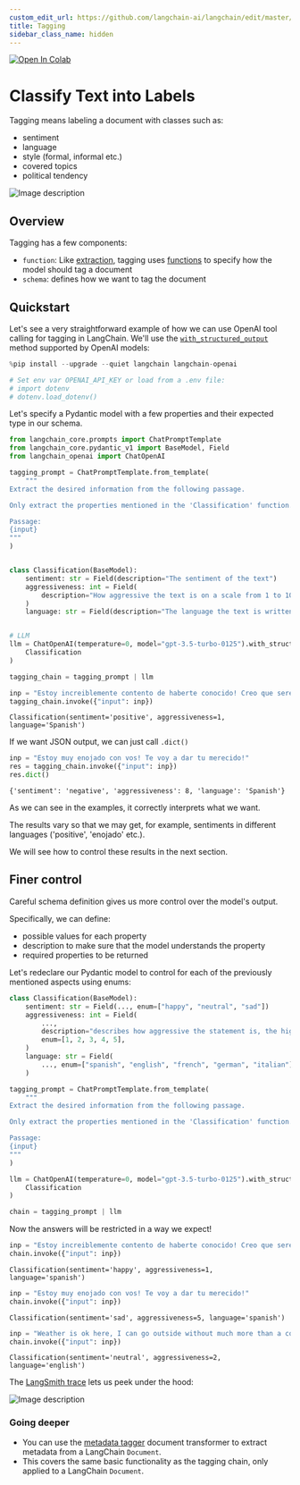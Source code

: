 ```yaml
---
custom_edit_url: https://github.com/langchain-ai/langchain/edit/master/docs/docs/tutorials/classification.ipynb
title: Tagging
sidebar_class_name: hidden
---
```

[![Open In Colab](https://colab.research.google.com/assets/colab-badge.svg)](https://colab.research.google.com/github/langchain-ai/langchain/blob/master/docs/docs/use_cases/tagging.ipynb)

# Classify Text into Labels

Tagging means labeling a document with classes such as:

- sentiment
- language
- style (formal, informal etc.)
- covered topics
- political tendency

![Image description](../../static/img/tagging.png)

## Overview

Tagging has a few components:

* `function`: Like [extraction](/docs/tutorials/extraction), tagging uses [functions](https://openai.com/blog/function-calling-and-other-api-updates) to specify how the model should tag a document
* `schema`: defines how we want to tag the document

## Quickstart

Let's see a very straightforward example of how we can use OpenAI tool calling for tagging in LangChain. We'll use the [`with_structured_output`](/docs/how_to/structured_output) method supported by OpenAI models:


```python
%pip install --upgrade --quiet langchain langchain-openai

# Set env var OPENAI_API_KEY or load from a .env file:
# import dotenv
# dotenv.load_dotenv()
```

Let's specify a Pydantic model with a few properties and their expected type in our schema.


```python
from langchain_core.prompts import ChatPromptTemplate
from langchain_core.pydantic_v1 import BaseModel, Field
from langchain_openai import ChatOpenAI

tagging_prompt = ChatPromptTemplate.from_template(
    """
Extract the desired information from the following passage.

Only extract the properties mentioned in the 'Classification' function.

Passage:
{input}
"""
)


class Classification(BaseModel):
    sentiment: str = Field(description="The sentiment of the text")
    aggressiveness: int = Field(
        description="How aggressive the text is on a scale from 1 to 10"
    )
    language: str = Field(description="The language the text is written in")


# LLM
llm = ChatOpenAI(temperature=0, model="gpt-3.5-turbo-0125").with_structured_output(
    Classification
)

tagging_chain = tagging_prompt | llm
```


```python
inp = "Estoy increiblemente contento de haberte conocido! Creo que seremos muy buenos amigos!"
tagging_chain.invoke({"input": inp})
```



```output
Classification(sentiment='positive', aggressiveness=1, language='Spanish')
```


If we want JSON output, we can just call `.dict()`


```python
inp = "Estoy muy enojado con vos! Te voy a dar tu merecido!"
res = tagging_chain.invoke({"input": inp})
res.dict()
```



```output
{'sentiment': 'negative', 'aggressiveness': 8, 'language': 'Spanish'}
```


As we can see in the examples, it correctly interprets what we want.

The results vary so that we may get, for example, sentiments in different languages ('positive', 'enojado' etc.).

We will see how to control these results in the next section.

## Finer control

Careful schema definition gives us more control over the model's output. 

Specifically, we can define:

- possible values for each property
- description to make sure that the model understands the property
- required properties to be returned

Let's redeclare our Pydantic model to control for each of the previously mentioned aspects using enums:


```python
class Classification(BaseModel):
    sentiment: str = Field(..., enum=["happy", "neutral", "sad"])
    aggressiveness: int = Field(
        ...,
        description="describes how aggressive the statement is, the higher the number the more aggressive",
        enum=[1, 2, 3, 4, 5],
    )
    language: str = Field(
        ..., enum=["spanish", "english", "french", "german", "italian"]
    )
```


```python
tagging_prompt = ChatPromptTemplate.from_template(
    """
Extract the desired information from the following passage.

Only extract the properties mentioned in the 'Classification' function.

Passage:
{input}
"""
)

llm = ChatOpenAI(temperature=0, model="gpt-3.5-turbo-0125").with_structured_output(
    Classification
)

chain = tagging_prompt | llm
```

Now the answers will be restricted in a way we expect!


```python
inp = "Estoy increiblemente contento de haberte conocido! Creo que seremos muy buenos amigos!"
chain.invoke({"input": inp})
```



```output
Classification(sentiment='happy', aggressiveness=1, language='spanish')
```



```python
inp = "Estoy muy enojado con vos! Te voy a dar tu merecido!"
chain.invoke({"input": inp})
```



```output
Classification(sentiment='sad', aggressiveness=5, language='spanish')
```



```python
inp = "Weather is ok here, I can go outside without much more than a coat"
chain.invoke({"input": inp})
```



```output
Classification(sentiment='neutral', aggressiveness=2, language='english')
```


The [LangSmith trace](https://smith.langchain.com/public/38294e04-33d8-4c5a-ae92-c2fe68be8332/r) lets us peek under the hood:

![Image description](../../static/img/tagging_trace.png)

### Going deeper

* You can use the [metadata tagger](/docs/integrations/document_transformers/openai_metadata_tagger) document transformer to extract metadata from a LangChain `Document`. 
* This covers the same basic functionality as the tagging chain, only applied to a LangChain `Document`.
